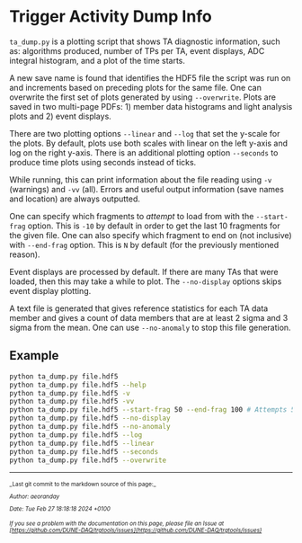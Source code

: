 # Trigger Activity Dump Info

`ta_dump.py` is a plotting script that shows TA diagnostic information, such as: algorithms produced, number of TPs per TA, event displays, ADC integral histogram, and a plot of the time starts.

A new save name is found that identifies the HDF5 file the script was run on and increments based on preceding plots for the same file. One can overwrite the first set of plots generated by using `--overwrite`. Plots are saved in two multi-page PDFs: 1) member data histograms and light analysis plots and 2) event displays.

There are two plotting options `--linear` and `--log` that set the y-scale for the plots. By default, plots use both scales with linear on the left y-axis and log on the right y-axis. There is an additional plotting option `--seconds` to produce time plots using seconds instead of ticks.

While running, this can print information about the file reading using `-v` (warnings) and `-vv` (all). Errors and useful output information (save names and location) are always outputted.

One can specify which fragments to _attempt_ to load from with the `--start-frag` option. This is `-10` by default in order to get the last 10 fragments for the given file. One can also specify which fragment to end on (not inclusive) with `--end-frag` option. This is `N` by default (for the previously mentioned reason).

Event displays are processed by default. If there are many TAs that were loaded, then this may take a while to plot. The `--no-display` options skips event display plotting.

A text file is generated that gives reference statistics for each TA data member and gives a count of data members that are at least 2 sigma and 3 sigma from the mean. One can use `--no-anomaly` to stop this file generation.

## Example
```bash
python ta_dump.py file.hdf5
python ta_dump.py file.hdf5 --help
python ta_dump.py file.hdf5 -v
python ta_dump.py file.hdf5 -vv
python ta_dump.py file.hdf5 --start-frag 50 --end-frag 100 # Attempts 50 fragments
python ta_dump.py file.hdf5 --no-display
python ta_dump.py file.hdf5 --no-anomaly
python ta_dump.py file.hdf5 --log
python ta_dump.py file.hdf5 --linear
python ta_dump.py file.hdf5 --seconds
python ta_dump.py file.hdf5 --overwrite
```


-----

<font size="1">
_Last git commit to the markdown source of this page:_


_Author: aeoranday_

_Date: Tue Feb 27 18:18:18 2024 +0100_

_If you see a problem with the documentation on this page, please file an Issue at [https://github.com/DUNE-DAQ/trgtools/issues](https://github.com/DUNE-DAQ/trgtools/issues)_
</font>
